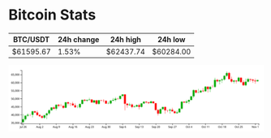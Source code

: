 # Bitcoin Stats

BTC/USDT|24h change|24h high|24h low|
|---|---|---|---|
|$61595.67|1.53%|$62437.74|$60284.00|

<img src="./chart.svg">
